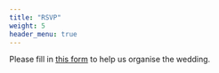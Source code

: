 ```yaml
---
title: "RSVP"
weight: 5
header_menu: true
---
```


Please fill in [this form](https://docs.google.com/forms/d/e/1FAIpQLSfd-lbKD-LF6TU6iZMvkAr9zh7gLO9jZrXtL9Bh57XFQcSeTA/viewform?usp=sf_link)
to help us organise the wedding. 
